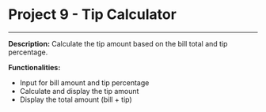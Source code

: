 # Project 9 - Tip Calculator
---
**Description:**
Calculate the tip amount based on the bill total and tip percentage.

**Functionalities:**
*   Input for bill amount and tip percentage
*   Calculate and display the tip amount
*   Display the total amount (bill + tip)